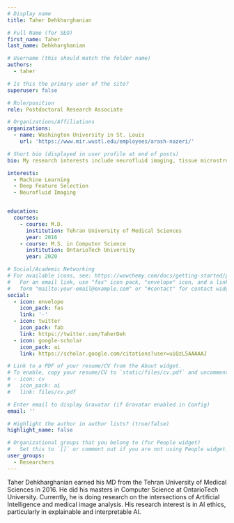 ```yaml
---
# Display name
title: Taher Dehkharghanian

# Full Name (for SEO)
first_name: Taher
last_name: Dehkharghanian

# Username (this should match the folder name)
authors:
  - taher

# Is this the primary user of the site?
superuser: false

# Role/position
role: Postdoctoral Research Associate

# Organizations/Affiliations
organizations:
  - name: Washington University in St. Louis
    url: 'https://www.mir.wustl.edu/employees/arash-nazeri/'

# Short bio (displayed in user profile at end of posts)
bio: My research interests include neurofluid imaging, tissue microstructure, and perturbation of brain tissue fluid compartments.

interests:
  - Machine Learning
  - Deep Feature Selection
  - Neurofluid Imaging


education:
  courses:
    - course: M.D.
      institution: Tehran University of Medical Sciences
      year: 2016
    - course: M.S. in Computer Science
      institution: OntarioTech University
      year: 2020

# Social/Academic Networking
# For available icons, see: https://wowchemy.com/docs/getting-started/page-builder/#icons
#   For an email link, use "fas" icon pack, "envelope" icon, and a link in the
#   form "mailto:your-email@example.com" or "#contact" for contact widget.
social:
  - icon: envelope
    icon_pack: fas
    link: '-'
  - icon: twitter
    icon_pack: fab
    link: https://twitter.com/TaherDeh
  - icon: google-scholar
    icon_pack: ai
    link: https://scholar.google.com/citations?user=uiQzL5AAAAAJ

# Link to a PDF of your resume/CV from the About widget.
# To enable, copy your resume/CV to `static/files/cv.pdf` and uncomment the lines below.
# - icon: cv
#   icon_pack: ai
#   link: files/cv.pdf

# Enter email to display Gravatar (if Gravatar enabled in Config)
email: ''

# Highlight the author in author lists? (true/false)
highlight_name: false

# Organizational groups that you belong to (for People widget)
#   Set this to `[]` or comment out if you are not using People widget.
user_groups:
  - Researchers
---
```


Taher Dehkharghanian earned his MD from the Tehran University of Medical Sciences in 2016. He did his masters in Computer Science at OntarioTech University. Currently, he is doing research on the intersections of Artificial Intelligence and medical image analysis. His research interest is in AI ethics, particularly in explainable and interpretable AI.

